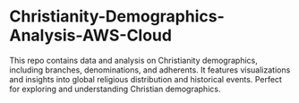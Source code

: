 # Christianity-Demographics-Analysis-AWS-Cloud
This repo contains data and analysis on Christianity demographics, including branches, denominations, and adherents. It features visualizations and insights into global religious distribution and historical events. Perfect for exploring and understanding Christian demographics.

